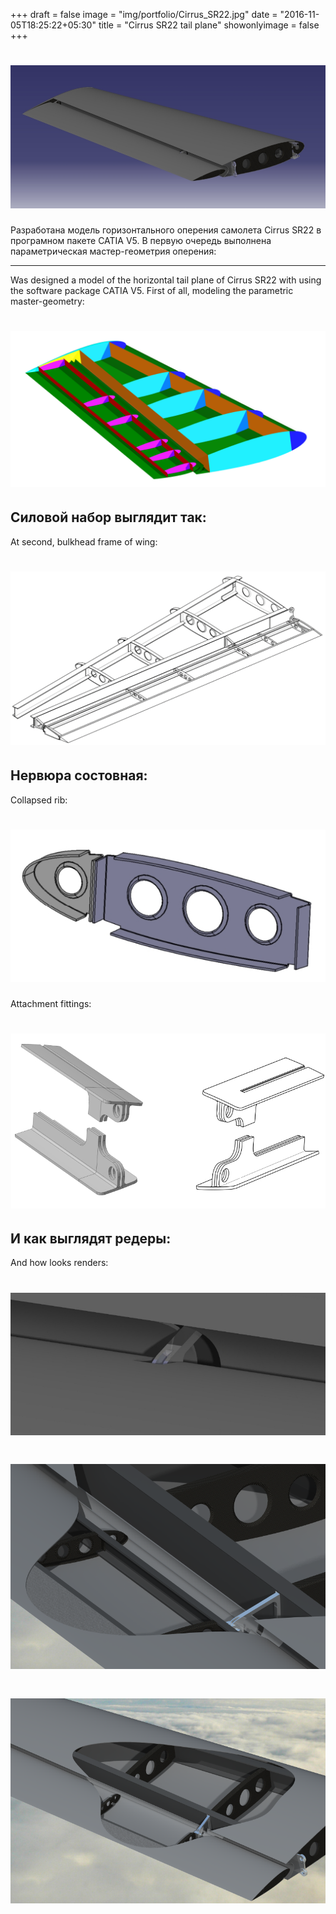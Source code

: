 +++
draft = false
image = "img/portfolio/Cirrus_SR22.jpg"
date = "2016-11-05T18:25:22+05:30"
title = "Cirrus SR22 tail plane"
showonlyimage = false
+++


# ![Tail plane][1]

Разработана модель горизонтального оперения самолета Cirrus SR22 в програмном пакете CATIA V5. В первую очередь выполнена параметрическая мастер-геометрия оперения:
<!--more-->
---
Was designed a model of the horizontal tail plane of Cirrus SR22 with using the software package CATIA V5. First of all, modeling the parametric master-geometry:

# ![Master-Geometry][2]

Силовой набор выглядит так:
---
At second, bulkhead frame of wing:
# ![Frame][3]

Нервюра состовная:
---
Collapsed rib:  
# ![Rib][4]

Attachment fittings:
# ![Attachment fittings][5]

И как выглядят редеры:
---
And how looks renders:
# ![Render1][6]
# ![Render2][7]
# ![Render3][8]


[1]: https://raw.githubusercontent.com/Balashov-Artem/Portfolio/master/docs/img/portfolio/cirrus/1.jpg
[2]: https://raw.githubusercontent.com/Balashov-Artem/Portfolio/master/docs/img/portfolio/cirrus/2.jpg
[3]: https://raw.githubusercontent.com/Balashov-Artem/Portfolio/master/docs/img/portfolio/cirrus/3.jpg
[4]: https://raw.githubusercontent.com/Balashov-Artem/Portfolio/master/docs/img/portfolio/cirrus/4.jpg
[5]: https://raw.githubusercontent.com/Balashov-Artem/Portfolio/master/docs/img/portfolio/cirrus/5.jpg
[6]: https://raw.githubusercontent.com/Balashov-Artem/Portfolio/master/docs/img/portfolio/cirrus/6.jpg
[7]: https://raw.githubusercontent.com/Balashov-Artem/Portfolio/master/docs/img/portfolio/cirrus/7.jpg
[8]: https://raw.githubusercontent.com/Balashov-Artem/Portfolio/master/docs/img/portfolio/cirrus/8.jpg